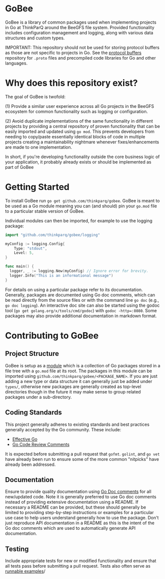 GoBee
=====

GoBee is a library of common packages used when implementing projects in Go at
ThinkParQ around the BeeGFS file system. Provided functionality includes
configuration management and logging, along with various data structures and
custom types.

IMPORTANT: This repository should not be used for storing protocol buffers as
those are not specific to projects in Go. See the [protocol
buffers](https://github.com/thinkparq/protobuf) repository for `.proto` files
and precompiled code libraries for Go and other languages.

# Why does this repository exist? 

The goal of GoBee is twofold:

(1) Provide a similar user experience across all Go projects in the BeeGFS
ecosystem for common functionality such as logging or configuration.

(2) Avoid duplicate implementations of the same functionality in different
projects by providing a central repository of proven functionality that can be
easily imported and updated using `go mod`. This prevents developers from
needing to copy/paste essentially identical blocks of code in multiple projects
creating a maintainability nightmare whenever fixes/enhancements are made to one
implementation.

In short, if you're developing functionality outside the core business logic of
your application, it probably already exists or should be implemented as part of
GoBee

# Getting Started

To install GoBee run `go get github.com/thinkparq/gobee`. GoBee is meant to be
used as a Go module meaning you can (and should) pin your `go.mod` file to a
particular stable version of GoBee. 

Individual modules can then be imported, for example to use the logging package:

```go
import "github.com/thinkparq/gobee/logging"

myConfig := logging.Config{
    Type: "stdout",
    Level: 5,
}

func main() {
  logger, _ := logging.New(myConfig) // Ignore error for brevity.
  logger.Info("This is an informational message")
}
```

For details on using a particular package refer to its documentation. Generally,
packages are documented using Go doc comments, which can be read directly from
the source files or with the command line `go doc` (e.g., `go doc logging`). An
interactive doc site can also be started using the godoc tool (`go get
golang.org/x/tools/cmd/godoc`) with `godoc -http=:8080`. Some packages may also
provide additional documentation in markdown format.

# Contributing to GoBee

## Project Structure 
GoBee is setup as a [module](https://go.dev/blog/using-go-modules) which is a
collection of Go packages stored in a file tree with a `go.mod` file at its
root. The packages in this module can be imported using
`github.com/thinkparq/gobee/<PACKAGE_NAME>`. If you are just adding a new type
or data structure it can generally just be added under `types/`, otherwise new
packages are generally created as top-level directories though in the future it
may make sense to group related packages under a sub-directory. 

## Coding Standards

This project generally adheres to existing standards and best practices
generally accepted by the Go community. These include: 

* [Effective Go](https://golang.org/doc/effective_go)
* [Go Code Review
  Comments](https://github.com/golang/go/wiki/CodeReviewComments)

It is expected before submitting a pull request that `gofmt`. `golint`, and `go
vet` have already been run to ensure some of the more common "nitpicks" have
already been addressed. 

## Documentation 

Ensure to provide quality documentation using [Go Doc
comments](https://tip.golang.org/doc/comment) for all new/updated code. Note it
is generally preferred to use Go doc comments instead of providing extensive
documentation using a README.  If necessary a README can be provided, but these
should generally be limited to providing step-by-step instructions or examples
for a particular use case to help users understand generally how to use the
package. Don't just reproduce API documentation in a README as this is the
intent of the Go doc comments which are used to automatically generate API
documentation. 

## Testing

Include appropriate tests for new or modified functionality and ensure that all
tests pass before submitting a pull request. Tests also often serve as
[runnable
examples](https://github.com/golang/go/wiki/CodeReviewComments#examples)/
